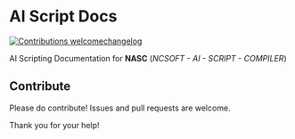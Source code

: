 # AI Script Docs

[![Contributions welcome][contribution-badge]][contributing][changelog]

AI Scripting Documentation for **NASC** (*NCSOFT - AI - SCRIPT - COMPILER*)


## Contribute

Please do contribute! Issues and pull requests are welcome.

Thank you for your help!

[contributing]: ./CONTRIBUTING.md
[contribution-badge]: https://img.shields.io/badge/Contributions-Welcome-brightgreen
[changelog]: ./CHANGELOG.md
